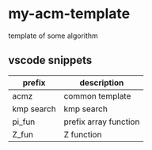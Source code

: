 # my-acm-template
template of some algorithm
## vscode snippets
|prefix|description|
|-|-|
|acmz|common template|
|kmp search|kmp search|
|pi_fun|prefix array function|
|Z_fun| Z function|